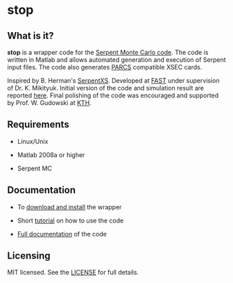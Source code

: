 stop
====

What is it?
-----------

**stop** is a wrapper code for the 
[Serpent Monte Carlo code](http://montecarlo.vtt.fi). 
The code is written in Matlab and allows automated generation 
and execution of Serpent input files. The code also generates 
[PARCS](https://engineering.purdue.edu/PARCS) compatible XSEC cards.

Inspired by B. Herman's [SerpentXS](http://canes.github.com/SerpentXS/).
Developed at [FAST](http://fast.web.psi.ch/) under supervision of Dr. K. Mikityuk.
Initial version of the code and simulation result are reported 
[here](http://urn.kb.se/resolve?urn=urn:nbn:se:kth:diva-118072).
Final polishing of the code was encouraged and supported by Prof. W. Gudowski 
at [KTH](http://www.neutron.kth.se/).

Requirements
------------

- Linux/Unix

- Matlab 2008a or higher

- Serpent MC

Documentation
-------------

- To [download and install](https://github.com/tumregels/stop/wiki/Install) the wrapper

- Short [tutorial](https://github.com/tumregels/stop/wiki/Kickstart) on how to use the code

- [Full documentation](https://github.com/tumregels/stop/wiki) of the code

Licensing
---------

MIT licensed. 
See the [LICENSE](https://github.com/tumregels/stop/blob/master/LICENSE) 
for full details.

